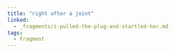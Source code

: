 ```yaml
---
title: "right after a joint"
linked:
  - _fragments/i-pulled-the-plug-and-startled-her.md
tags:
  - Fragment
---
```

